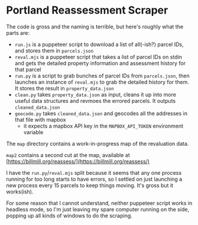 # Portland Reassessment Scraper

The code is gross and the naming is terrible, but here's roughly what the parts are:

- `run.js` is a puppeteer script to download a list of all(-ish?) parcel IDs, and stores them in `parcels.json`
- `reval.mjs` is a puppeteer script that takes a list of parcel IDs on stdin and gets the detailed property information and assessment history for that parcel
- `run.py` is a script to grab bunches of parcel IDs from `parcels.json`, then launches an instance of `reval.mjs` to grab the detailed history for them. It stores the result in `property_data.json`
- `clean.py` takes `property_data.json` as input, cleans it up into more useful data structures and revmoes the errored parcels. It outputs `cleaned_data.json`
- `geocode.py` takes `cleaned_data.json` and geocodes all the addresses in that file with mapbox
    - it expects a mapbox API key in the `MAPBOX_API_TOKEN` environment variable

The `map` directory contains a work-in-progress map of the revaluation data.

`map2` contains a second cut at the map, available at [https://billmill.org/reassess/](https://billmill.org/reassess/)

I have the `run.py`/`reval.mjs` split because it seems that any one process running for too long starts to have errors, so I settled on just launching a new process every 15 parcels to keep things moving. It's gross but it works(ish).

For some reason that I cannot understand, neither puppeteer script works in headless mode, so I'm just leaving my spare computer running on the side, popping up all kinds of windows to do the scraping.
